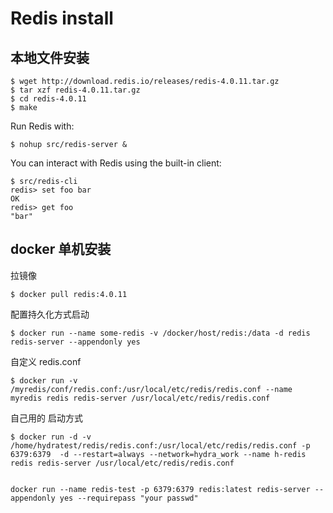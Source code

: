 # Redis install


## 本地文件安装

```
$ wget http://download.redis.io/releases/redis-4.0.11.tar.gz
$ tar xzf redis-4.0.11.tar.gz
$ cd redis-4.0.11
$ make
```

Run Redis with:
```
$ nohup src/redis-server &
```

You can interact with Redis using the built-in client:
```
$ src/redis-cli
redis> set foo bar
OK
redis> get foo
"bar"
```
## docker 单机安装

拉镜像

```
$ docker pull redis:4.0.11
```
配置持久化方式启动

```
$ docker run --name some-redis -v /docker/host/redis:/data -d redis redis-server --appendonly yes
```

自定义 redis.conf

```
$ docker run -v /myredis/conf/redis.conf:/usr/local/etc/redis/redis.conf --name myredis redis redis-server /usr/local/etc/redis/redis.conf
```
自己用的 启动方式

```
$ docker run -d -v /home/hydratest/redis/redis.conf:/usr/local/etc/redis/redis.conf -p 6379:6379  -d --restart=always --network=hydra_work --name h-redis redis redis-server /usr/local/etc/redis/redis.conf


docker run --name redis-test -p 6379:6379 redis:latest redis-server --appendonly yes --requirepass "your passwd"

```
